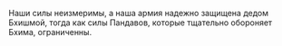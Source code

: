 Наши силы неизмеримы, а наша армия надежно защищена дедом Бхишмой, тогда как силы Пандавов, которые тщательно обороняет Бхима, ограниченны.